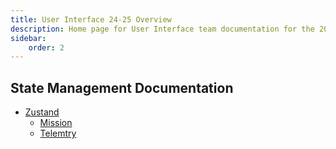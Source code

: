 ```yaml
---
title: User Interface 24-25 Overview
description: Home page for User Interface team documentation for the 2024-2025 year.
sidebar:
    order: 2
---
```


## State Management Documentation
- [Zustand](zustand)
  - [Mission](mission)
  - [Telemtry](telemtry)
